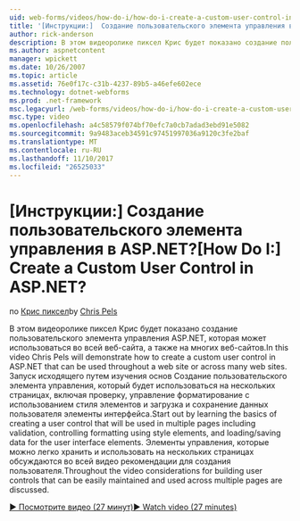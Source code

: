 ```yaml
---
uid: web-forms/videos/how-do-i/how-do-i-create-a-custom-user-control-in-aspnet
title: '[Инструкции:]  Создание пользовательского элемента управления в ASP.NET? | Документы Майкрософт'
author: rick-anderson
description: В этом видеоролике пиксел Крис будет показано создание пользовательского элемента управления ASP.NET, которая может использоваться во всей веб-сайта, а также на многих веб-сайтов. STA....
ms.author: aspnetcontent
manager: wpickett
ms.date: 10/26/2007
ms.topic: article
ms.assetid: 76e0f17c-c31b-4237-89b5-a46efe602ece
ms.technology: dotnet-webforms
ms.prod: .net-framework
msc.legacyurl: /web-forms/videos/how-do-i/how-do-i-create-a-custom-user-control-in-aspnet
msc.type: video
ms.openlocfilehash: a4c58579f074bf70efc7a0cb7adad3ebd91e5082
ms.sourcegitcommit: 9a9483aceb34591c97451997036a9120c3fe2baf
ms.translationtype: MT
ms.contentlocale: ru-RU
ms.lasthandoff: 11/10/2017
ms.locfileid: "26525033"
---
```

<a name="how-do-i--create-a-custom-user-control-in-aspnet"></a><span data-ttu-id="a2838-105">[Инструкции:]  Создание пользовательского элемента управления в ASP.NET?</span><span class="sxs-lookup"><span data-stu-id="a2838-105">[How Do I:]  Create a Custom User Control in ASP.NET?</span></span>
====================
<span data-ttu-id="a2838-106">по [Крис пиксел](https://twitter.com/chrispels)</span><span class="sxs-lookup"><span data-stu-id="a2838-106">by [Chris Pels](https://twitter.com/chrispels)</span></span>

<span data-ttu-id="a2838-107">В этом видеоролике пиксел Крис будет показано создание пользовательского элемента управления ASP.NET, которая может использоваться во всей веб-сайта, а также на многих веб-сайтов.</span><span class="sxs-lookup"><span data-stu-id="a2838-107">In this video Chris Pels will demonstrate how to create a custom user control in ASP.NET that can be used throughout a web site or across many web sites.</span></span> <span data-ttu-id="a2838-108">Запуск исходящего путем изучения основ Создание пользовательского элемента управления, который будет использоваться на нескольких страницах, включая проверку, управление форматирование с использованием стиля элементов и загрузка и сохранение данных пользователя элементы интерфейса.</span><span class="sxs-lookup"><span data-stu-id="a2838-108">Start out by learning the basics of creating a user control that will be used in multiple pages including validation, controlling formatting using style elements, and loading/saving data for the user interface elements.</span></span> <span data-ttu-id="a2838-109">Элементы управления, которые можно легко хранить и использовать на нескольких страницах обсуждаются во всей видео рекомендации для создания пользователя.</span><span class="sxs-lookup"><span data-stu-id="a2838-109">Throughout the video considerations for building user controls that can be easily maintained and used across multiple pages are discussed.</span></span>

[<span data-ttu-id="a2838-110">&#9654; Посмотрите видео (27 минут)</span><span class="sxs-lookup"><span data-stu-id="a2838-110">&#9654; Watch video (27 minutes)</span></span>](https://channel9.msdn.com/Blogs/ASP-NET-Site-Videos/how-do-i-create-a-custom-user-control-in-aspnet)
